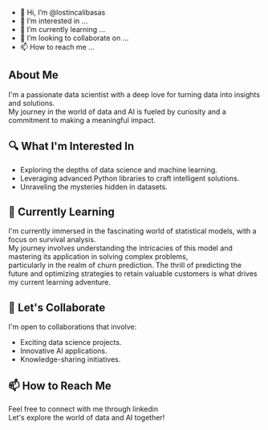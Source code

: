 - 👋 Hi, I’m @lostincalibasas
- 👀 I’m interested in ...
- 🌱 I’m currently learning ...
- 💞️ I’m looking to collaborate on ...
- 📫 How to reach me ...
## About Me
I'm a passionate data scientist with a deep love for turning data into insights and solutions.</br> My journey in the world of data and AI is fueled by curiosity and a commitment to making a meaningful impact.

## 🔍 What I'm Interested In
* Exploring the depths of data science and machine learning.
* Leveraging advanced Python libraries to craft intelligent solutions.
* Unraveling the mysteries hidden in datasets.

## 🌱 Currently Learning  </br>
I'm currently immersed in the fascinating world of statistical models, with a focus on survival analysis. </br>
My journey involves understanding the intricacies of this model and mastering its application in solving complex problems,</br>
particularly in the realm of churn prediction. The thrill of predicting the future and optimizing strategies to retain valuable customers is what drives my current learning adventure.</br>
## 🤝 Let's Collaborate </br>
I'm open to collaborations that involve: </br>
* Exciting data science projects.</br>
* Innovative AI applications.</br>
* Knowledge-sharing initiatives.</br>

## 📫 How to Reach Me </br>
Feel free to connect with me through linkedin </br>
Let's explore the world of data and AI together!
<!---
lostincalibasas/lostincalibasas is a ✨ special ✨ repository because its `README.md` (this file) appears on your GitHub profile.
You can click the Preview link to take a look at your changes.
--->
